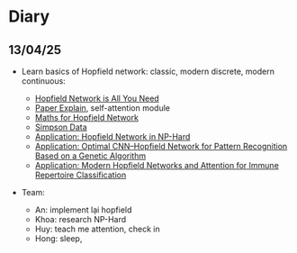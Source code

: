 # Diary

## 13/04/25
- Learn basics of Hopfield network: classic, modern discrete, modern continuous:
  + [Hopfield Network is All You Need](https://ml-jku.github.io/hopfield-layers/#energy)
  + [Paper Explain](https://youtu.be/nv6oFDp6rNQ?si=391lSJaiKk3Myt0t), self-attention module
  + [Maths for Hopfield Network](https://papers.ssrn.com/sol3/papers.cfm?abstract_id=4997423)
  + [Simpson Data](https://www.kaggle.com/datasets/alexattia/the-simpsons-characters-dataset)
  + [Application: Hopfield Network in NP-Hard](https://github.com/DenseLance/hopfield-networks)
  + [Application: Optimal CNN–Hopfield Network for Pattern Recognition Based on a Genetic Algorithm](https://www.mdpi.com/1999-4893/15/1/11)
  + [Application: Modern Hopfield Networks and Attention for Immune Repertoire Classification](https://arxiv.org/abs/2007.13505)

- Team:
  + An: implement lại hopfield
  + Khoa: research NP-Hard
  + Huy: teach me attention, check in
  + Hong: sleep, 
